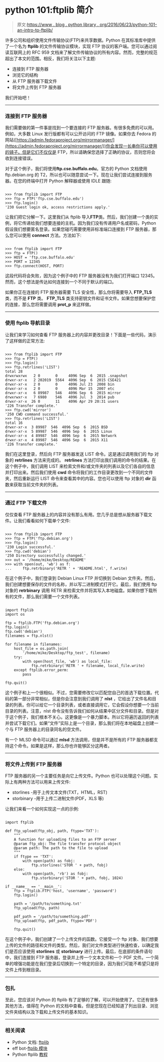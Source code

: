# python 101:ftplib 简介

> 原文:[https://www . blog . python library . org/2016/06/23/python-101-an-intro-to-ftplib/](https://www.blog.pythonlibrary.org/2016/06/23/python-101-an-intro-to-ftplib/)

许多公司和组织使用文件传输协议(FTP)来共享数据。Python 在其标准库中提供了一个名为 **ftplib** 的文件传输协议模块，实现 FTP 协议的客户端。您可以通过阅读互联网上的 RFC 959 文档来了解文件传输协议的所有内容。然而，完整的规范超出了本文的范围。相反，我们将关注以下主题:

*   连接到 FTP 服务器
*   浏览它的结构
*   从 FTP 服务器下载文件
*   将文件上传到 FTP 服务器

我们开始吧！

* * *

### 连接到 FTP 服务器

我们需要做的第一件事是找到一个要连接的 FTP 服务器。有很多免费的可以用。例如，大多数 Linux 发行版都有可以公开访问的 FTP 镜像。如果你去 Fedora 的网站([https://admin.fedoraproject.org/mirrormanager/](https://admin.fedoraproject.org/mirrormanager/))你会发现一长串你可以使用的镜子。但是它们不仅仅是 FTP，所以请确保您选择了正确的协议，否则您将会收到连接错误。

对于这个例子，我们将使用**ftp.cse.buffalo.edu**。官方的 Python 文档使用 ftp.debian.org 的 T2，所以也可以随意尝试一下。现在让我们尝试连接到服务器。在您的终端中打开 Python 解释器或使用 IDLE 跟随:

```

>>> from ftplib import FTP
>>> ftp = FTP('ftp.cse.buffalo.edu')
>>> ftp.login()
'230 Guest login ok, access restrictions apply.'

```

让我们把它分解一下。这里我们从 ftplib 导入**FTP**类。然后，我们创建一个类的实例，将它传递给我们想要连接的主机。因为我们没有传递用户名或密码，Python 假设我们想要匿名登录。如果您碰巧需要使用非标准端口连接到 FTP 服务器，那么您可以使用 **connect** 方法。方法如下:

```

>>> from ftplib import FTP
>>> ftp = FTP()
>>> HOST = 'ftp.cse.buffalo.edu'
>>> PORT = 12345
>>> ftp.connect(HOST, PORT)

```

这段代码将会失败，因为这个例子中的 FTP 服务器没有为我们打开端口 12345。然而，这个想法是传达如何连接到一个不同于默认的端口。

如果你正在连接的 FTP 服务器需要 TLS 安全性，那么你将需要导入 **FTP_TLS** 类，而不是 **FTP** 类。 **FTP_TLS** 类支持密钥文件和证书文件。如果您想要保护您的连接，那么您将需要调用 **prot_p** 来这样做。

* * *

### 使用 ftplib 导航目录

让我们来学习如何查看 FTP 服务器上的内容并更改目录！下面是一些代码，演示了这样做的正常方法:

```

>>> from ftplib import FTP
>>> ftp = FTP()
>>> ftp.login()
>>> ftp.retrlines('LIST')   
total 28
drwxrwxrwx   2 0       0     4096 Sep  6  2015 .snapshot
drwxr-xr-x   2 202019  5564  4096 Sep  6  2015 CSE421
drwxr-xr-x   2 0       0     4096 Jul 23  2008 bin
drwxr-xr-x   2 0       0     4096 Mar 15  2007 etc
drwxr-xr-x   6 89987   546   4096 Sep  6  2015 mirror
drwxrwxr-x   7 6980    546   4096 Jul  3  2014 pub
drwxr-xr-x  26 0       11    4096 Apr 29 20:31 users
'226 Transfer complete.'
>>> ftp.cwd('mirror')
'250 CWD command successful.'
>>> ftp.retrlines('LIST')   
total 16
drwxr-xr-x  3 89987  546  4096 Sep  6  2015 BSD
drwxr-xr-x  5 89987  546  4096 Sep  6  2015 Linux
drwxr-xr-x  4 89987  546  4096 Sep  6  2015 Network
drwxr-xr-x  4 89987  546  4096 Sep  6  2015 X11
'226 Transfer complete.'

```

我们在这里登录，然后向 FTP 服务器发送 LIST 命令。这是通过调用我们的 ftp 对象的 **retrlines** 方法来完成的。 **retrlines** 方法打印出我们调用的命令的结果。在这个例子中，我们调用 LIST 来检索文件和/或文件夹的列表以及它们各自的信息并打印出来。然后我们使用 **cwd** 命令将我们的工作目录更改到一个不同的文件夹，然后重新运行 LIST 命令来查看其中的内容。您也可以使用 ftp 对象的 **dir** 函数来获取当前文件夹的列表。

* * *

### 通过 FTP 下载文件

仅仅查看 FTP 服务器上的内容并没有那么有用。您几乎总是想从服务器下载文件。让我们看看如何下载单个文件:

```

>>> from ftplib import FTP
>>> ftp = FTP('ftp.debian.org')
>>> ftp.login()
'230 Login successful.'
>>> ftp.cwd('debian')  
'250 Directory successfully changed.'
>>> out = '/home/mike/Desktop/README'
>>> with open(out, 'wb') as f:
...     ftp.retrbinary('RETR ' + 'README.html', f.write)

```

在这个例子中，我们登录到 Debian Linux FTP 并切换到 Debian 文件夹。然后，我们创建想要保存的文件的名称，并以写二进制模式打开它。最后，我们使用 ftp 对象的 **retrbinary** 调用 RETR 来检索文件并将其写入本地磁盘。如果你想下载所有的文件，那么我们需要一个文件列表。

```

import ftplib
import os

ftp = ftplib.FTP('ftp.debian.org')
ftp.login()
ftp.cwd('debian')
filenames = ftp.nlst()

for filename in filenames:
    host_file = os.path.join(
        '/home/mike/Desktop/ftp_test', filename)
    try:
        with open(host_file, 'wb') as local_file:
            ftp.retrbinary('RETR ' + filename, local_file.write)
    except ftplib.error_perm:
        pass

ftp.quit()

```

这个例子和上一个很相似。不过，您需要修改它以匹配您自己的首选下载位置。代码的第一部分非常相似，但是你会注意到我们调用了 **nlst** ，它给出了文件名和目录的列表。你可以给它一个目录列表，或者直接调用它，它会假设你想要一个当前目录的列表。注意，nlst 命令没有告诉我们如何从结果中区分文件和目录。但是对于这个例子，我们根本不关心。这更像是一个暴力脚本。所以它将遍历返回的列表并尝试下载它们。如果“文件”实际上是一个目录，那么我们将在本地磁盘上创建一个与 FTP 服务器上的目录同名的空文件。

有一个 MLSD 命令可以通过 **mlsd** 方法调用，但是并不是所有的 FTP 服务器都支持这个命令。如果是这样，那么你也许能够区分这两者。

* * *

### 将文件上传到 FTP 服务器

FTP 服务器的另一个主要任务是向它上传文件。Python 也可以处理这个问题。实际上有两种方法可以用来上传文件:

*   storlines -用于上传文本文件(TXT，HTML，RST)
*   storbinary -用于上传二进制文件(PDF，XLS 等)

让我们来看一个如何实现这一点的示例:

```

import ftplib

def ftp_upload(ftp_obj, path, ftype='TXT'):
    """
    A function for uploading files to an FTP server
    @param ftp_obj: The file transfer protocol object
    @param path: The path to the file to upload
    """
    if ftype == 'TXT':
        with open(path) as fobj:
            ftp.storlines('STOR ' + path, fobj)
    else:
        with open(path, 'rb') as fobj:
            ftp.storbinary('STOR ' + path, fobj, 1024)

if __name__ == '__main__':
    ftp = ftplib.FTP('host, 'username', 'password')
    ftp.login()

    path = '/path/to/something.txt'
    ftp_upload(ftp, path)

    pdf_path = '/path/to/something.pdf'
    ftp_upload(ftp, pdf_path, ftype='PDF')

    ftp.quit()

```

在这个例子中，我们创建了一个上传文件的函数。它接受一个 ftp 对象、我们想要上传的文件的路径和文件的类型。然后，我们对文件类型进行快速检查，以确定我们是否应该使用 **storlines** 或 **storbinary** 进行上传。最后，在底部的条件语句中，我们连接到 FTP 服务器，登录并上传一个文本文件和一个 PDF 文件。一个简单的增强功能是在我们登录后切换到一个特定的目录，因为我们可能不希望只是将文件上传到根目录。

* * *

### 包扎

至此，您应该对 Python 的 ftplib 有了足够的了解，可以开始使用了。它还有很多其他方法，值得在 Python 的文档中查看。但是您现在已经知道了列出目录、浏览文件夹结构以及下载和上传文件的基本知识。

* * *

### 相关阅读

*   Python 文档: [ftplib](https://docs.python.org/3/library/ftplib.htm)
*   eff bot-[ftplib 模块](http://effbot.org/librarybook/ftplib.htm)
*   Python ftplib [教程](https://pythonprogramming.net/ftp-transfers-python-ftplib/)